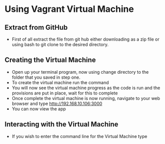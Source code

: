 # Using Vagrant Virtual Machine
## Extract from GitHub
- First of all extract the <DevEnvironments> file from git hub either downloading as a zip file or using bash to git clone <HTTP Address> to the desired directory.
## Creating the Virtual Machine
- Open up your terminal program, now using <CD> change directory to the <DevEnvironments> folder that you saved in step one.
- To create the virtual machine run the command <vagrant up>
- You will now see the virtual machine progress as the code is run and the provisions are put in place, wait for this to complete
- Once complete the virtual machine is now running, navigate to your web browser and type http://192.168.10.106:3000
- You can now view the app
## Interacting with the Virtual Machine
- If you wish to enter the command line for the Virtual Machine type <vagrant ssh>
